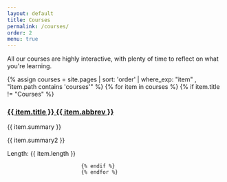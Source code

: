 ```yaml
---
layout: default
title: Courses
permalink: /courses/
order: 2
menu: true
---
```

All our courses are highly interactive, with plenty of time to reflect on what you're learning.

{% assign courses = site.pages | sort: 'order' | where_exp: "item" , "item.path contains 'courses'" %}
{% for item in courses %}
{% if item.title != "Courses" %}
                                
<h3><a href="{{ item.permalink }}">{{ item.title }} {{ item.abbrev }}</a></h3>

<p>{{ item.summary }}</p>
<p>{{ item.summary2 }}</p>

<p>Length: {{ item.length }}</p>

                                
                            
                            {% endif %}
                            {% endfor %}

